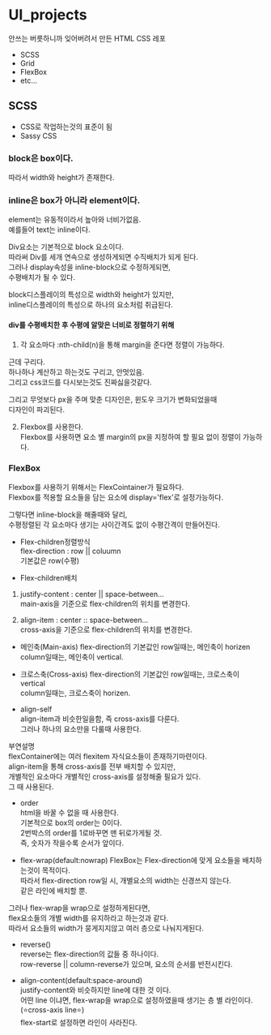 # UI_projects

안쓰는 버릇하니까 잊어버려서 만든 HTML CSS 레포
- SCSS
- Grid
- FlexBox
- etc...

## SCSS
- CSS로 작업하는것의 표준이 됨  
- Sassy CSS


### block은 box이다.   
따라서 width와 height가 존재한다.   

### inline은 box가 아니라 element이다.   
element는 유동적이라서 높아와 너비가없음.     
예를들어 text는 inline이다.   

Div요소는 기본적으로 block 요소이다.   
따라써 Div를 세개 연속으로 생성하게되면 수직배치가 되게 된다.   
그러나 display속성을 inline-block으로 수정하게되면,   
수평배치가 될 수 있다.   

block디스플레이의 특성으로 width와 height가 있지만,   
inline디스플레이의 특성으로 하나의 요소처럼 취급된다.   

#### div를 수평배치한 후 수평에 알맞은 너비로 정렬하기 위해
1. 각 요소마다 :nth-child(n)을 통해 margin을 준다면 정렬이 가능하다.   

근데 구리다.   
하나하나 계산하고 하는것도 구리고, 안멋있음.   
그리고 css코드를 다시보는것도 진짜싫을것같다.   

그리고 무엇보다 px을 주며 맞춘 디자인은, 윈도우 크기가 변화되었을때   
디자인이 파괴된다.   

2. Flexbox를 사용한다.   
Flexbox를 사용하면 요소 별 margin의 px을 지정하여 할 필요 없이 정렬이 가능하다.   

### FlexBox
Flexbox를 사용하기 위해서는 FlexCointainer가 필요하다.   
Flexbox를 적용할 요소들을 담는 요소에 display='flex'로 설정가능하다.   

그렇다면 inline-block을 해줄때와 달리,   
수평정렬된 각 요소마다 생기는 사이간격도 없이 수평간격이 만들어진다.

- Flex-children정렬방식    
flex-direction : row || coluumn   
기본값은 row(수평)   

- Flex-children배치
1. justify-content : center || space-between...   
main-axis을 기준으로 flex-children의 위치를 변경한다.   

2. align-item : center :: space-between...   
cross-axis을 기준으로 flex-children의 위치를 변경한다.

- 메인축(Main-axis)
flex-direction의 기본값인 row일때는, 메인축이 horizen   
column일때는, 메인축이 vertical.   

- 크로스축(Cross-axis)
flex-direction의 기본값인 row일때는, 크로스축이 vertical  
column일때는, 크로스축이 horizen.  

- align-self   
align-item과 비슷한일을함, 즉 cross-axis를 다룬다.   
그러나 하나의 요소만을 다룰때 사용한다.   

부연설명   
flexContainer에는 여러 flexitem 자식요소들이 존재하기마련이다.   
align-item을 통해 cross-axis를 전부 배치할 수 있지만,   
개별적인 요소마다 개별적인 cross-axis를 설정해줄 필요가 있다.   
그 때 사용된다.   

- order   
html을 바꿀 수 없을 때 사용한다.   
기본적으로 box의 order는 0이다.   
2번박스의 order를 1로바꾸면 맨 뒤로가게될 것.   
즉, 숫자가 작을수록 순서가 앞이다.   

- flex-wrap(default:nowrap)
FlexBox는 Flex-direction에 맞게 요소들을 배치하는것이 목적이다.   
따라서 flex-direction row일 시, 개별요소의 width는 신경쓰지 않는다.   
같은 라인에 배치할 뿐.   

그러나 flex-wrap을 wrap으로 설정하게된다면,   
flex요소들의 개별 width를 유지하라고 하는것과 같다.   
따라서 요소들의 width가 뭉게지지않고 여러 층으로 나눠지게된다.   

- reverse()   
reverse는 flex-direction의 값들 중 하나이다.   
row-reverse || column-reverse가 있으며, 요소의 순서를 반전시킨다.   

- align-content(default:space-around)   
justify-content와 비슷하지만 line에 대한 것 이다.   
어떤 line 이냐면, flex-wrap을 wrap으로 설정하였을때 생기는 층 별 라인이다.(⭐️cross-axis line⭐️)   
flex-start로 설정하면 라인이 사라진다.   
